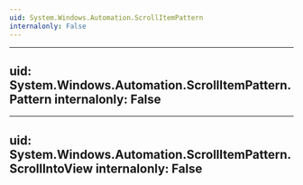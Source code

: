 ```yaml
---
uid: System.Windows.Automation.ScrollItemPattern
internalonly: False
---
```


---
uid: System.Windows.Automation.ScrollItemPattern.Pattern
internalonly: False
---

---
uid: System.Windows.Automation.ScrollItemPattern.ScrollIntoView
internalonly: False
---
